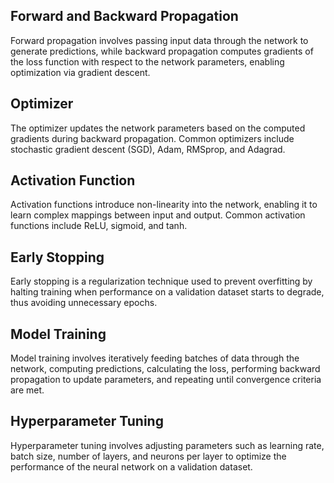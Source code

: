 ## Forward and Backward Propagation
Forward propagation involves passing input data through the network to generate predictions, while backward propagation computes gradients of the loss function with respect to the network parameters, enabling optimization via gradient descent.

## Optimizer
The optimizer updates the network parameters based on the computed gradients during backward propagation. Common optimizers include stochastic gradient descent (SGD), Adam, RMSprop, and Adagrad.

## Activation Function
Activation functions introduce non-linearity into the network, enabling it to learn complex mappings between input and output. Common activation functions include ReLU, sigmoid, and tanh.

## Early Stopping
Early stopping is a regularization technique used to prevent overfitting by halting training when performance on a validation dataset starts to degrade, thus avoiding unnecessary epochs.

## Model Training
Model training involves iteratively feeding batches of data through the network, computing predictions, calculating the loss, performing backward propagation to update parameters, and repeating until convergence criteria are met.

## Hyperparameter Tuning
Hyperparameter tuning involves adjusting parameters such as learning rate, batch size, number of layers, and neurons per layer to optimize the performance of the neural network on a validation dataset.
